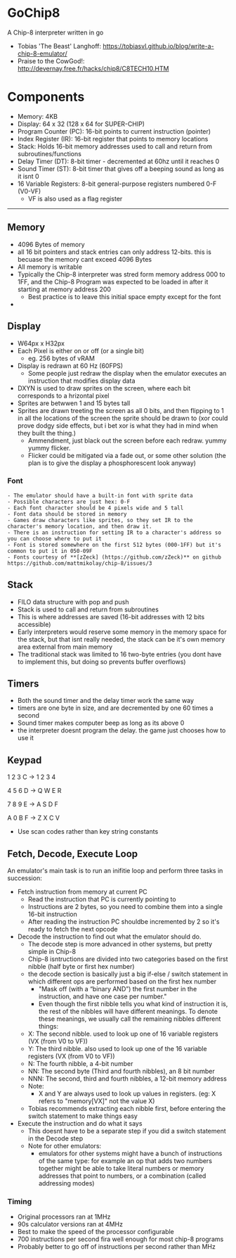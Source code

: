 # GoChip8
A Chip-8 interpreter written in go
- Tobias 'The Beast' Langhoff: https://tobiasvl.github.io/blog/write-a-chip-8-emulator/
- Praise to the CowGod!: http://devernay.free.fr/hacks/chip8/C8TECH10.HTM

# Components
- Memory: 4KB
- Display: 64 x 32 (128 x 64 for SUPER-CHIP)
- Program Counter (PC): 16-bit points to current instruction (pointer)
- Index Register (IR): 16-bit register that points to memory locations
- Stack: Holds 16-bit memory addresses used to call and return from subroutines/functions
- Delay Timer (DT): 8-bit timer - decremented at 60hz until it reaches 0
- Sound Timer (ST): 8-bit timer that gives off a beeping sound as long as it isnt 0
- 16 Variable Registers: 8-bit general-purpose registers numbered 0-F (V0-VF)
    - VF is also used as a flag register

---

## Memory
- 4096 Bytes of memory
- all 16 bit pointers and stack entries can only address 12-bits. this is becuase the memory cant exceed 4096 Bytes
- All memory is writable
- Typically the Chip-8 interpreter was stred form memory address 000 to 1FF, and the Chip-8 Program was expected to be loaded in after it starting at memory address 200
    - Best practice is to leave this initial space empty except for the font
- 

## Display
- W64px x H32px
- Each Pixel is either on or off (or a single bit)
    - eg. 256 bytes of vRAM
- Display is redrawn at 60 Hz (60FPS)
    - Some people just redraw the display when the emulator executes an instruction that modifies display data
- DXYN is used to draw sprites on the screen, where each bit corresponds to a hrizontal pixel
- Sprites are betwwen 1 and 15 bytes tall
- Sprites are drawn treeting the screen as all 0 bits, and then flipping to 1 in all the locations of the screen the sprite should be drawn to (xor could prove dodgy side effects, but i bet xor is what they had in mind when they built the thing.)
    - Ammendment, just black out the screen before each redraw. yummy yummy flicker.
    - Flicker could be mitigated via a fade out, or some other solution (the plan is to give the display a phosphorescent look anyway)


### Font
    - The emulator should have a built-in font with sprite data
    - Possible characters are just hex: 0-F
    - Each font character should be 4 pixels wide and 5 tall
    - Font data should be stored in memory
    - Games draw characters like sprites, so they set IR to the character's memory location, and then draw it.
    - There is an instruction for setting IR to a character's address so you can choose where to put it
    - Font is stored somewhere on the first 512 bytes (000-1FF) but it's common to put it in 050-09F
    - Fonts courtesy of **[zZeck] (https://github.com/zZeck)** on github https://github.com/mattmikolay/chip-8/issues/3

## Stack
- FILO data structure with pop and push
- Stack is used to call and return from subroutines
- This is where addresses are saved (16-bit addresses with 12 bits accessible)
- Early interpreters would reserve some memory in the memory space for the stack, but that isnt really needed, the stack can be it's own memory area external from main memory
- The traditional stack was limited to 16 two-byte entries (you dont have to implement this, but doing so prevents buffer overflows)

## Timers
- Both the sound timer and the delay timer work the same way
- timers are one byte in size, and are decremented by one 60 times a second
- Sound timer makes computer beep as long as its above 0
- the interpreter doesnt program the delay. the game just chooses how to use it

## Keypad
1 2 3 C  ->  1 2 3 4

4 5 6 D  ->  Q W E R

7 8 9 E  ->  A S D F

A 0 B F  ->  Z X C V 

- Use scan codes rather than key string constants

## Fetch, Decode, Execute Loop
An emulator's main task is to run an inifitie loop and perform three tasks in succession:
- Fetch instruction from memory at current PC
    - Read the instruction that PC is currently pointing to
    - Instructions are 2 bytes, so you need to combine them into a single 16-bit instruction
    - After reading  the instruction PC shouldbe incremented by 2 so it's ready to fetch the next opcode
- Decode the instruction to find out what the emulator should do.
    - The decode step is more advanced in other systems, but pretty simple in Chip-8
    - Chip-8 isntructions are divided into two categories based on the first nibble (half byte or first hex number)
    - the decode section is basically just a big if-else / switch statement in which different ops are performed based on the first hex number
        - "Mask off (with a “binary AND”) the first number in the instruction, and have one case per number."
        - Even though the first nibble tells you what kind of instruction it is, the rest of the nibbles will have different meanings. To denote these meanings, we usually call the remaining nibbles different things:
    - X: The second nibble. used to look up one of 16 variable registers (VX (from V0 to VF))
    - Y: The third nibble. also used to look up one of the 16 variable registers (VX (from V0 to VF))
    - N: The fourth nibble, a 4-bit number
    - NN: The second byte (Third and fourth nibbles), an 8 bit number
    - NNN: The second, third and fourth nibbles, a 12-bit memory address
    - Note:
        - X and Y are always used to look up values in registers.  (eg: X refers to "memory[VX]" not the value X)
    - Tobias recommends extracting each nibble first, before entering the switch statement to make things easy
- Execute the instruction and do what it says
    - This doesnt have to be a separate step if you did a switch statement in the Decode step
    - Note for other emulators:
        - emulators for other systems might have a bunch of instructions of the same type: for example an op that adds two numbers together might be able to take literal numbers or memory addresses that point to numbers, or a combination (called addressing modes)
        


### Timing
- Original processors ran at 1MHz
- 90s calculator versions ran at 4MHz
- Best to make the speed of the processor configurable
- 700 instructions per second fira well enough for most chip-8 programs
- Probably better to go off of instructions per second rather than MHz